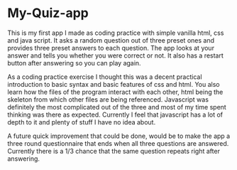# My-Quiz-app
This is my first app I made as coding practice with simple vanilla html, css and java script. It asks a random question out of three preset ones and provides three preset answers to each question. The app looks at your answer and tells you whether you were correct or not. It also has a restart button after answering so you can play again.

As a coding practice exercise I thought this was a decent practical introduction to basic syntax and basic features of css and html. You also learn how the files of the program interact with each other, html being the skeleton from which other files are being referenced. Javascript was definitely the most complicated out of the three and most of my time spent thinking was there as expected. Currently I feel that javascript has a lot of depth to it and plenty of stuff I have no idea about.

A future quick improvement that could be done, would be to make the app a three round questionnaire that ends when all three questions are answered. Currently there is a 1/3 chance that the same question repeats right after answering.
